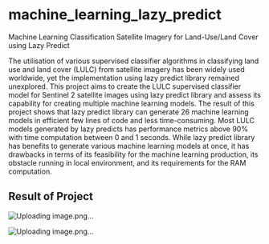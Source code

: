 # machine_learning_lazy_predict
Machine Learning Classification Satellite Imagery for Land-Use/Land Cover using Lazy Predict

The utilisation of various supervised classifier algorithms in classifying land use and land cover (LULC) from satellite imagery has been widely used worldwide, yet the implementation using lazy predict library remained unexplored. This project aims to create the LULC supervised classifier model for Sentinel 2 satellite images using lazy predict library and assess its capability for creating multiple machine learning models. The result of this project shows that lazy predict library can generate 26 machine learning models in efficient few lines of code and less time-consuming. Most LULC models generated by lazy predicts has performance metrics above 90% with time computation between 0 and 1 seconds. While lazy predict library has benefits to generate various machine learning models at once, it has drawbacks in terms of its feasibility for the machine learning production, its obstacle running in local environment, and its requirements for the RAM computation.

## Result of Project
![Uploading image.png…]()

![Uploading image.png…]()


